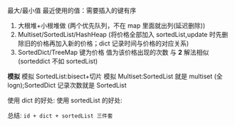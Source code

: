 最大/最小值
最近使用的值：需要插入的键有序

1. 大根堆+小根堆做 (两个优先队列，不在 map 里面就出列(延迟删除))
2. Multiset/SortedList/HashHeap (将价格全部加入 sortedList,update 时先删除旧的价格再加入新的价格；dict 记录时间与价格的对应关系)
3. SortedDict/TreeMap 键为价格 值为该价格出现的次数 与 **2** 解法相似 (sorteddict 不如 sortedList)

**模拟**
模拟 SortedList:bisect+切片
模拟 Multiset:SortedList 就是 multiset (全 logn);SortedDict 记录次数就是 SortedList

使用 dict 的好处:
使用 sortedList 的好处:

总结:
`id + dict + sortedList 三件套`
